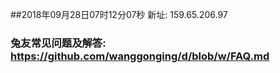 ##2018年09月28日07时12分07秒 新址: 159.65.206.97
### 兔友常见问题及解答: https://github.com/wanggonging/d/blob/w/FAQ.md
